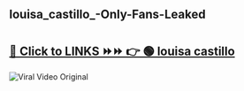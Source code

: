
 ## louisa_castillo_-Only-Fans-Leaked

# <h2><a href="https://clipsfans.com/louisa_castillo_&ref=git">🔗 Click to LINKS ⏩⏩ 👉 🟢 louisa castillo  </a></h2>

<a href="https://clipsfans.com/louisa_castillo_&ref=git" rel="nofollow" data-target="animated-image.originalLink"><img src="https://i.ibb.co.com/xMMVF88/686577567.gif" alt="Viral Video Original" style="max-width: 100%; display: inline-block;" data-target="animated-image.originalImage"></a>
